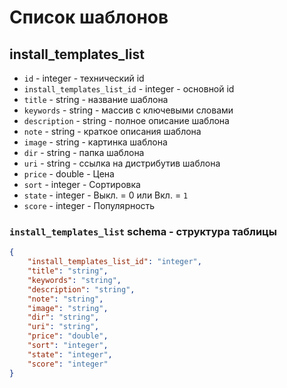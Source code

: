 # Список шаблонов
## install_templates_list
- `id` - integer - технический id
- `install_templates_list_id` - integer - основной id
- `title` - string - название шаблона
- `keywords` - string - массив с ключевыми словами
- `description` - string - полное описание шаблона
- `note` - string - краткое описания шаблона
- `image` - string - картинка шаблона
- `dir` - string - папка шаблона
- `uri` - string - ссылка на дистрибутив шаблона
- `price` - double - Цена
- `sort` - integer - Сортировка
- `state` - integer - Выкл. = 0 или Вкл. = `1`
- `score` - integer - Популярность
### `install_templates_list` schema - структура таблицы
```json
{
    "install_templates_list_id": "integer",
    "title": "string",
    "keywords": "string",
    "description": "string",
    "note": "string",
    "image": "string",
    "dir": "string",
    "uri": "string",
    "price": "double",
    "sort": "integer",
    "state": "integer",
    "score": "integer"
}
```
